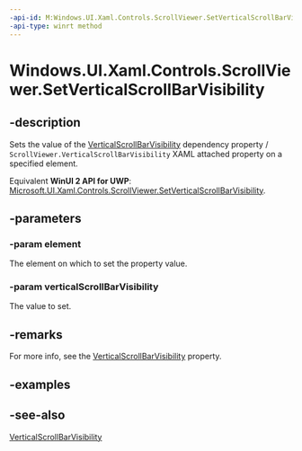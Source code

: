 ```yaml
---
-api-id: M:Windows.UI.Xaml.Controls.ScrollViewer.SetVerticalScrollBarVisibility(Windows.UI.Xaml.DependencyObject,Windows.UI.Xaml.Controls.ScrollBarVisibility)
-api-type: winrt method
---
```


<!-- Method syntax
public void SetVerticalScrollBarVisibility(Windows.UI.Xaml.DependencyObject element, Windows.UI.Xaml.Controls.ScrollBarVisibility verticalScrollBarVisibility)
-->

# Windows.UI.Xaml.Controls.ScrollViewer.SetVerticalScrollBarVisibility

## -description
Sets the value of the [VerticalScrollBarVisibility](scrollviewer_verticalscrollbarvisibility.md) dependency property / `ScrollViewer.VerticalScrollBarVisibility` XAML attached property on a specified element.

Equivalent **WinUI 2 API for UWP**: [Microsoft.UI.Xaml.Controls.ScrollViewer.SetVerticalScrollBarVisibility](/windows/winui/api/microsoft.ui.xaml.controls.scrollviewer.setverticalscrollbarvisibility).

## -parameters
### -param element
The element on which to set the property value.

### -param verticalScrollBarVisibility
The value to set.

## -remarks
For more info, see the [VerticalScrollBarVisibility](scrollviewer_verticalscrollbarvisibility.md) property.

## -examples

## -see-also
[VerticalScrollBarVisibility](scrollviewer_verticalscrollbarvisibility.md)
